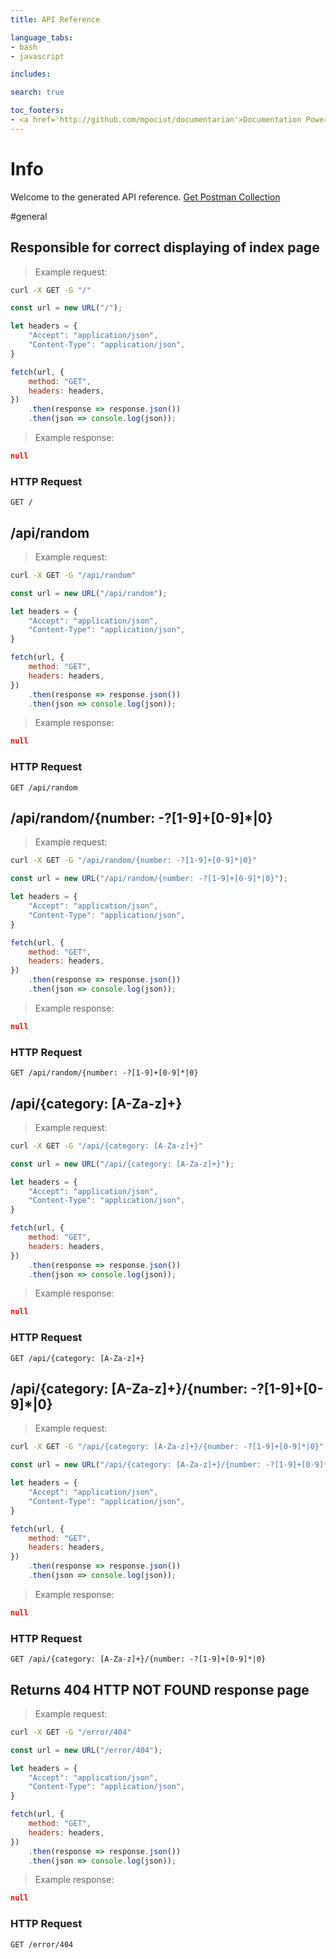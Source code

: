 ```yaml
---
title: API Reference

language_tabs:
- bash
- javascript

includes:

search: true

toc_footers:
- <a href='http://github.com/mpociot/documentarian'>Documentation Powered by Documentarian</a>
---
```

<!-- START_INFO -->
# Info

Welcome to the generated API reference.
[Get Postman Collection](http://localhost/docs/collection.json)

<!-- END_INFO -->

#general
<!-- START_53be1e9e10a08458929a2e0ea70ddb86 -->
## Responsible for correct displaying of index page

> Example request:

```bash
curl -X GET -G "/" 
```

```javascript
const url = new URL("/");

let headers = {
    "Accept": "application/json",
    "Content-Type": "application/json",
}

fetch(url, {
    method: "GET",
    headers: headers,
})
    .then(response => response.json())
    .then(json => console.log(json));
```

> Example response:

```json
null
```

### HTTP Request
`GET /`


<!-- END_53be1e9e10a08458929a2e0ea70ddb86 -->

<!-- START_ea8bfc5f0d983c55fd996951225d9ce3 -->
## /api/random
> Example request:

```bash
curl -X GET -G "/api/random" 
```

```javascript
const url = new URL("/api/random");

let headers = {
    "Accept": "application/json",
    "Content-Type": "application/json",
}

fetch(url, {
    method: "GET",
    headers: headers,
})
    .then(response => response.json())
    .then(json => console.log(json));
```

> Example response:

```json
null
```

### HTTP Request
`GET /api/random`


<!-- END_ea8bfc5f0d983c55fd996951225d9ce3 -->

<!-- START_a88564d7fb032350e4d4c50bc5f8619b -->
## /api/random/{number: -?[1-9]+[0-9]*|0}
> Example request:

```bash
curl -X GET -G "/api/random/{number: -?[1-9]+[0-9]*|0}" 
```

```javascript
const url = new URL("/api/random/{number: -?[1-9]+[0-9]*|0}");

let headers = {
    "Accept": "application/json",
    "Content-Type": "application/json",
}

fetch(url, {
    method: "GET",
    headers: headers,
})
    .then(response => response.json())
    .then(json => console.log(json));
```

> Example response:

```json
null
```

### HTTP Request
`GET /api/random/{number: -?[1-9]+[0-9]*|0}`


<!-- END_a88564d7fb032350e4d4c50bc5f8619b -->

<!-- START_df4adee82e2fcce1751f6a0d235f62ab -->
## /api/{category: [A-Za-z]+}
> Example request:

```bash
curl -X GET -G "/api/{category: [A-Za-z]+}" 
```

```javascript
const url = new URL("/api/{category: [A-Za-z]+}");

let headers = {
    "Accept": "application/json",
    "Content-Type": "application/json",
}

fetch(url, {
    method: "GET",
    headers: headers,
})
    .then(response => response.json())
    .then(json => console.log(json));
```

> Example response:

```json
null
```

### HTTP Request
`GET /api/{category: [A-Za-z]+}`


<!-- END_df4adee82e2fcce1751f6a0d235f62ab -->

<!-- START_1081a9d2440bfab60060b0d433c05d03 -->
## /api/{category: [A-Za-z]+}/{number: -?[1-9]+[0-9]*|0}
> Example request:

```bash
curl -X GET -G "/api/{category: [A-Za-z]+}/{number: -?[1-9]+[0-9]*|0}" 
```

```javascript
const url = new URL("/api/{category: [A-Za-z]+}/{number: -?[1-9]+[0-9]*|0}");

let headers = {
    "Accept": "application/json",
    "Content-Type": "application/json",
}

fetch(url, {
    method: "GET",
    headers: headers,
})
    .then(response => response.json())
    .then(json => console.log(json));
```

> Example response:

```json
null
```

### HTTP Request
`GET /api/{category: [A-Za-z]+}/{number: -?[1-9]+[0-9]*|0}`


<!-- END_1081a9d2440bfab60060b0d433c05d03 -->

<!-- START_ef79740d4e35b9a964713f7c58bbff82 -->
## Returns 404 HTTP NOT FOUND response page

> Example request:

```bash
curl -X GET -G "/error/404" 
```

```javascript
const url = new URL("/error/404");

let headers = {
    "Accept": "application/json",
    "Content-Type": "application/json",
}

fetch(url, {
    method: "GET",
    headers: headers,
})
    .then(response => response.json())
    .then(json => console.log(json));
```

> Example response:

```json
null
```

### HTTP Request
`GET /error/404`


<!-- END_ef79740d4e35b9a964713f7c58bbff82 -->


